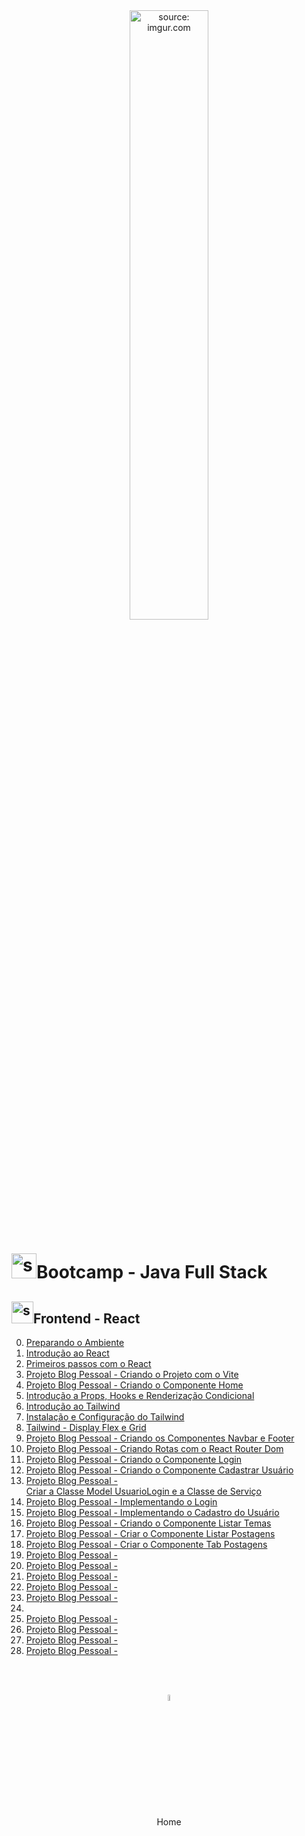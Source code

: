 <div align="center">
    <img src="https://i.imgur.com/AzshGmS.png" title="source: imgur.com" width="50%"/> 
</div>
<h1><img src="https://i.imgur.com/JSfXyzm.png" title="source: imgur.com" width="40px"/>Bootcamp - Java Full Stack </h1>

<h2><img src="https://i.imgur.com/H9wEgsJ.png" title="source: imgur.com" width="35px"/>Frontend - React</h2>



0. <a href="00.md" >Preparando o Ambiente</a>
1. <a href="01.md" >Introdução ao React</a>
2. <a href="02.md" >Primeiros passos com o React</a>
3. <a href="03.md">Projeto Blog Pessoal - Criando o Projeto com o Vite</a>
4. <a href="04.md">Projeto Blog Pessoal - Criando o Componente Home</a>
5. <a href="05.md">Introdução a Props, Hooks e Renderização Condicional</a>
6. <a href="06.md">Introdução ao Tailwind</a>
7. <a href="07.md">Instalação e Configuração do Tailwind</a>
8. <a href="08.md">Tailwind - Display Flex e Grid</a>
9. <a href="09.md">Projeto Blog Pessoal - Criando os Componentes Navbar e Footer</a>
10. <a href="10.md">Projeto Blog Pessoal - Criando Rotas com o React Router Dom</a>
11. <a href="08.md">Projeto Blog Pessoal - Criando o Componente Login</a>
12. <a href="09.md">Projeto Blog Pessoal - Criando o Componente Cadastrar Usuário</a>
13. <a href="10.md">Projeto Blog Pessoal - Criar a Classe Model UsuarioLogin e a Classe de Serviço</a>
14. <a href="11.md">Projeto Blog Pessoal - Implementando o Login</a>
15. <a href="12.md">Projeto Blog Pessoal - Implementando o Cadastro do Usuário</a>
16. <a href="13.md" >Projeto Blog Pessoal - Criando o Componente Listar Temas</a>
17. <a href="14.md" >Projeto Blog Pessoal - Criar o Componente Listar Postagens</a>
18. <a href="15.md">Projeto Blog Pessoal - Criar o Componente Tab Postagens</a>
19. <a href="16.md" >Projeto Blog Pessoal - </a>
20. <a href="17.md" >Projeto Blog Pessoal - </a>
21. <a href="18.md" >Projeto Blog Pessoal - </a>
22. <a href="19.md" >Projeto Blog Pessoal - </a>
23. <a href="20.md" >Projeto Blog Pessoal - </a>
24. <a href="21.md"></a>
25. <a href="22.md" >Projeto Blog Pessoal - </a>
26. <a href="23.md" >Projeto Blog Pessoal - </a>
27. <a href="24.md" >Projeto Blog Pessoal - </a>
28. <a href="25.md" >Projeto Blog Pessoal - </a>

<br /><br />
	

<div align="center"><a href="../README.md"><img src="https://i.imgur.com/kfHCxif.png" title="source: imgur.com" width="5%"/></a></div>
<div align="center">Home</div>

